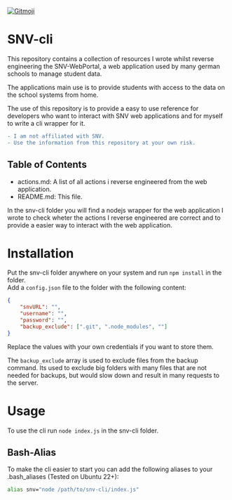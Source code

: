 <a href="https://gitmoji.dev">
  <img
    src="https://img.shields.io/badge/Commits%20use%20gitmoji-%20😜%20😍-FFDD67.svg?style=for-the-badge"
    alt="Gitmoji"
  />
</a>

# SNV-cli

This repository contains a collection of resources I wrote whilst reverse engineering the SNV-WebPortal, a web application used by many german schools to manage student data.

The applications main use is to provide students with access to the data on the school systems from home.

The use of this repository is to provide a easy to use reference for developers who want to interact with SNV web applications and for myself to write a cli wrapper for it.

```diff
- I am not affiliated with SNV.
- Use the information from this repository at your own risk.
```

## Table of Contents

-   actions.md: A list of all actions i reverse engineered from the web application.
-   README.md: This file.

In the snv-cli folder you will find a nodejs wrapper for the web application I wrote to check wheter the actions I reverse engineered are correct and to provide a easier way to interact with the web application.

# Installation

Put the snv-cli folder anywhere on your system and run `npm install` in the folder.  
Add a `config.json` file to the folder with the following content:

```json
{
	"snvURL": "",
	"username": "",
	"password": "",
	"backup_exclude": [".git", ".node_modules", ""]
}
```

Replace the values with your own credentials if you want to store them.

The `backup_exclude` array is used to exclude files from the backup command. Its used to exclude big folders with many files that are not needed for backups, but would slow down and result in many requests to the server.

# Usage

To use the cli run `node index.js` in the snv-cli folder.

## Bash-Alias

To make the cli easier to start you can add the following aliases to your .bash_aliases (Tested on Ubuntu 22+):

```bash
alias snv="node /path/to/snv-cli/index.js"
```
